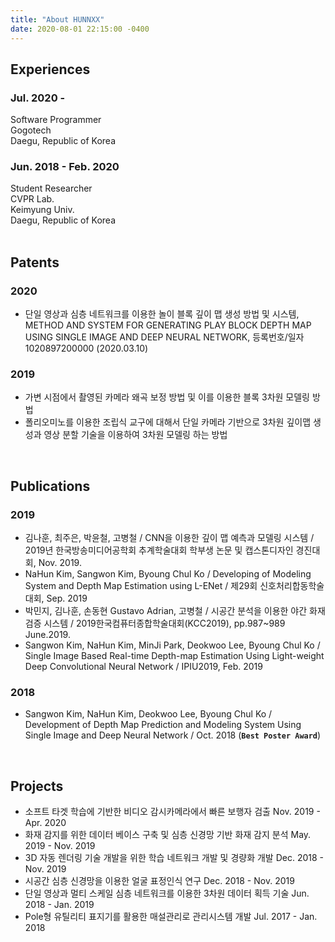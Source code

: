 ```yaml
---
title: "About HUNNXX"
date: 2020-08-01 22:15:00 -0400
---
```


## Experiences
### Jul. 2020 - 
Software Programmer   
Gogotech   
Daegu, Republic of Korea   

### Jun. 2018 - Feb. 2020
Student Researcher   
CVPR Lab.   
Keimyung Univ.   
Daegu, Republic of Korea   
<br>


## Patents
### 2020
- 단일 영상과 심층 네트워크를 이용한 놀이 블록 깊이 맵 생성 방법 및 시스템, METHOD AND SYSTEM FOR GENERATING PLAY BLOCK DEPTH MAP USING SINGLE IMAGE AND DEEP NEURAL NETWORK, 등록번호/일자 1020897200000 (2020.03.10)

### 2019
- 가변 시점에서 촬영된 카메라 왜곡 보정 방법 및 이를 이용한 블록 3차원 모델링 방법
- 폴리오미노를 이용한 조립식 교구에 대해서 단일 카메라 기반으로 3차원 깊이맵 생성과 영상 분할 기술을 이용하여 3차원 모델링 하는 방법
<br>


## Publications
### 2019
- 김나훈, 최주은, 박윤철, 고병철 / CNN을 이용한 깊이 맵 예측과 모델링 시스템 / 2019년 한국방송미디어공학회 추계학술대회 학부생 논문 및 캡스톤디자인 경진대회, Nov. 2019.
- NaHun Kim, Sangwon Kim, Byoung Chul Ko / Developing of Modeling System and Depth Map Estimation using L-ENet / 제29회 신호처리합동학술대회, Sep. 2019
- 박민지, 김나훈, 손동현 Gustavo Adrian, 고병철 / 시공간 분석을 이용한 야간 화재 검증 시스템 / 2019한국컴퓨터종합학술대회(KCC2019), pp.987~989 June.2019.
- Sangwon Kim, NaHun Kim, MinJi Park, Deokwoo Lee, Byoung Chul Ko / Single Image Based Real-time Depth-map Estimation Using Light-weight Deep Convolutional Neural Network / IPIU2019, Feb. 2019

### 2018
- Sangwon Kim, NaHun Kim, Deokwoo Lee, Byoung Chul Ko / Development of Depth Map Prediction and Modeling System Using Single Image and Deep Neural Network / Oct. 2018 (**`Best Poster Award`**)
<br>


## Projects
- 소프트 타겟 학습에 기반한 비디오 감시카메라에서 빠른 보행자 검출 Nov. 2019 - Apr. 2020
- 화재 감지를 위한 데이터 베이스 구축 및 심층 신경망 기반 화재 감지 분석 May. 2019 - Nov. 2019
- 3D 자동 렌더링 기술 개발을 위한 학습 네트워크 개발 및 경량화 개발 Dec. 2018 - Nov. 2019
- 시공간 심층 신경망을 이용한 얼굴 표정인식 연구 Dec. 2018 - Nov. 2019
- 단일 영상과 멀티 스케일 심층 네트워크를 이용한 3차원 데이터 획득 기술 Jun. 2018 - Jan. 2019
- Pole형 유틸리티 표지기를 활용한 매설관리로 관리시스템 개발 Jul. 2017 - Jan. 2018
